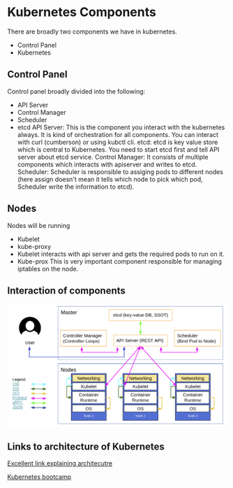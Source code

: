 # Kubernetes Components

There are broadly two components we have in kubernetes.

 - Control Panel
 - Kubernetes

## Control Panel

Control panel broadly divided into the following:

 - API Server
 - Control Manager
 - Scheduler
 - etcd
API Server:  This is the component you interact with the kubernetes always. It is kind of orchestration for all components. You can interact with curl (cumberson) or using kubctl cli.
etcd: etcd is key value store which is central to Kubernetes. You need to start etcd first and tell API server about etcd service.
Control Manager: It consists of multiple components which interacts with apiserver and writes to etcd.
Scheduler: Scheduler is responsible to assiging pods to different nodes (here assign doesn't mean it tells which node to pick which pod, Scheduler write the information to etcd).

## Nodes

Nodes will be running

 - Kubelet
 - kube-proxy
 - Kubelet interacts with api server and gets the required pods to run on it.
 - Kube-prox This is very important component responsible for managing iptables on the node.

## Interaction of components

![enter image description here](./K8S-Architecture.png)


## Links to architecture of Kubernetes

[Excellent link explaining architecutre](https://www.youtube.com/watch?v=3KtEAa7_duA)

[Kubernetes bootcamp ](https://github.com/jungho/k8s-bootcamp/tree/master)
